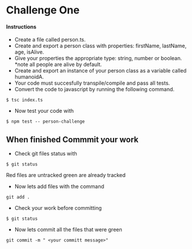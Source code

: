 # Challenge One

#### Instructions
* Create a file called person.ts.
* Create and export a person class with properties: firstName, lastName, age, isAlive.
* Give your properties the appropriate type: string, number or boolean. *note all people are alive by default.
* Create and export an instance of your person class as a variable called humanoidA.
* Your code must succesfully transpile/compile and pass all tests.
* Convert the code to javascript by running the following command.
```
$ tsc index.ts
```
* Now test your code with
```
$ npm test -- person-challenge
```

## When finished Commmit your work
* Check git files status with
``` 
$ git status
```
Red files are untracked green are already tracked

* Now lets add files with the command 
```
git add .
```
* Check your work before committing
```
$ git status
```
* Now lets commit all the files that were green 
``` 
git commit -m " <your committ message>"
```
<!-- ## Continue to
[Challenge Two](https://github.com/SoftStackFactory/typescript-imports/tree/master/challenge-two) -->
